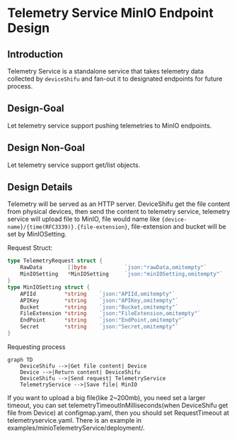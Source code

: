 # Telemetry Service MinIO Endpoint Design

## Introduction
Telemetry Service is a standalone service that takes telemetry data collected by `deviceShifu` and fan-out it to designated endpoints for future process.

## Design-Goal
Let telemetry service support pushing telemetries to MinIO endpoints.

## Design Non-Goal
Let telemetry service support get/list objects.

## Design Details
Telemetry will be served as an HTTP server. DeviceShifu get the file content from physical devices,
then send the content to telemetry service, telemetry service will upload file to MinIO,
file would name like `{device-name}/{time(RFC3339)}.{file-extension}`, file-extension and bucket
will be set by MinIOSetting.

Request Struct:
```go
type TelemetryRequest struct {
    RawData        []byte            `json:"rawData,omitempty"`
    MinIOSetting   *MinIOSetting     `json:"minIOSetting,omitempty"`
}
type MinIOSetting struct {
    APIId         *string    `json:"APIId,omitempty"`
    APIKey        *string    `json:"APIKey,omitempty"`
    Bucket        *string    `json:"Bucket,omitempty"`
    FileExtension *string    `json:"FileExtension,omitempty"`
    EndPoint      *string    `json:"EndPoint,omitempty"`
    Secret        *string    `json:"Secret,omitempty"`
}
```

Requesting process
```mermaid
graph TD
    DeviceShifu -->|Get file content| Device
    Device -->|Return content| DeviceShifu
    DeviceShifu -->|Send request| TelemetryService
    TelemetryService -->|Save file| MinIO
```

If you want to upload a big file(like 2~200mb), you need set a larger timeout,
you can set telemetryTimeoutInMilliseconds(when DeviceShifu get file from Device) at configmap.yaml,
then you should set RequestTimeout at telemetryservice.yaml.
There is an example in examples/minioTelemetryService/deployment/.
